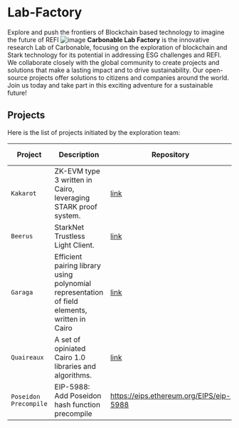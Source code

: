 # Lab-Factory
Explore and push the frontiers of Blockchain based technology to imagine the future of REFI
![image](https://user-images.githubusercontent.com/25151724/210826963-76e3c09b-135b-4936-aa1b-d754879647d5.png)
**Carbonable Lab Factory** is the innovative research Lab of Carbonable, focusing on the exploration of blockchain and Stark technology for its potential in addressing ESG challenges and REFI. We collaborate closely with the global community to create projects and solutions that make a lasting impact and to drive sustainability. Our open-source projects offer solutions to citizens and companies around the world. Join us today and take part in this exciting adventure for a sustainable future! 


## Projects

Here is the list of projects initiated by the exploration team:

| Project  | Description                     | Repository                                     | Github Project                                          |
| -------- | ------------------------------- | ---------------------------------------------- | ------------------------------------------------------- |
| `Kakarot` | ZK-EVM type 3 written in Cairo, leveraging STARK proof system. | [link](https://github.com/sayajin-labs/kakarot) | [link](https://github.com/orgs/sayajin-labs/projects/3) |
| `Beerus` | StarkNet Trustless Light Client. | [link](https://github.com/keep-starknet-strange/beerus) | [link](https://github.com/orgs/keep-starknet-strange/projects/1) |
| `Garaga` | Efficient pairing library using polynomial representation of field elements, written in Cairo | [link](https://github.com/keep-starknet-strange/garaga) | [link](https://github.com/orgs/keep-starknet-strange/projects/5) |
| `Quaireaux` | A set of opiniated Cairo 1.0 libraries and algorithms. | [link](https://github.com/keep-starknet-strange/quaireaux) | [link](https://github.com/orgs/keep-starknet-strange/projects/2/views/1) |
| `Poseidon Precompile` | EIP-5988: Add Poseidon hash function precompile | https://eips.ethereum.org/EIPS/eip-5988 | |
